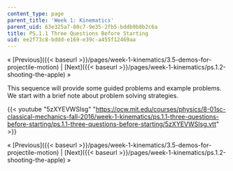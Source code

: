 ```yaml
---
content_type: page
parent_title: 'Week 1: Kinematics'
parent_uid: 63e325a7-80c7-9e35-2fb5-bddb9b8b2c6a
title: PS.1.1 Three Questions Before Starting
uid: ee2f73c8-bddd-e169-e39c-a455f12469aa
---
```


« [Previous]({{< baseurl >}}/pages/week-1-kinematics/3.5-demos-for-projectile-motion) | [Next]({{< baseurl >}}/pages/week-1-kinematics/ps.1.2-shooting-the-apple) »

This sequence will provide some guided problems and example problems. We start with a brief note about problem solving strategies.

{{< youtube "5zXYEVWSIsg" "https://ocw.mit.edu/courses/physics/8-01sc-classical-mechanics-fall-2016/week-1-kinematics/ps.1.1-three-questions-before-starting/ps.1.1-three-questions-before-starting/5zXYEVWSIsg.vtt" >}}

« [Previous]({{< baseurl >}}/pages/week-1-kinematics/3.5-demos-for-projectile-motion) | [Next]({{< baseurl >}}/pages/week-1-kinematics/ps.1.2-shooting-the-apple) »